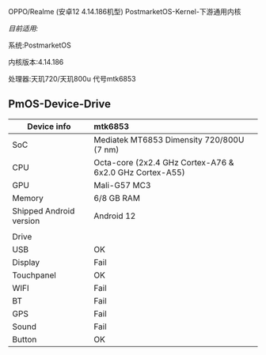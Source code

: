 OPPO/Realme  (安卓12 4.14.186机型)  PostmarketOS-Kernel-下游通用内核


*目前适用:*

系统:PostmarketOS

内核版本:4.14.186

处理器:天玑720/天玑800u 代号mtk6853


## PmOS-Device-Drive

| Device info             | mtk6853                                  |
| ----------------------- | :---------------------------------------------------------|
| SoC                     | Mediatek MT6853 Dimensity 720/800U (7 nm)                             |
| CPU                     | Octa-core (2x2.4 GHz Cortex-A76 & 6x2.0 GHz Cortex-A55)     |
| GPU                     | Mali-G57 MC3                                                 |
| Memory                  | 6/8 GB RAM                                                     |
| Shipped Android version | Android 12
|                         |
| Drive                   |
|  USB                    |  OK
|  Display                |  Fail
|  Touchpanel             |  OK
|  WIFI                   |  Fail
|  BT                     |  Fail
|  GPS                    |  Fail
|  Sound                  |  Fail
|  Button                 |  OK
